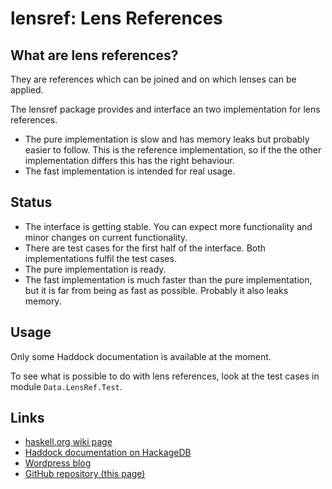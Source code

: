 
# lensref: Lens References

## What are lens references?

They are references which can be joined and on which lenses can be applied.

The lensref package provides and interface an two implementation for lens references.

* The pure implementation is slow and has memory leaks but probably easier to follow. This is the reference implementation, so if the the other implementation differs this has the right behaviour.
* The fast implementation is intended for real usage.

## Status

* The interface is getting stable. You can expect more functionality and minor changes on current functionality.
* There are test cases for the first half of the interface. Both implementations fulfil the test cases.
* The pure implementation is ready.
* The fast implementation is much faster than the pure implementation, but it is far from being as fast as possible. Probably it also leaks memory.

## Usage

Only some Haddock documentation is available at the moment.

To see what is possible to do with lens references, look at the test cases in module `Data.LensRef.Test`.


## Links

* [haskell.org wiki page](http://www.haskell.org/haskellwiki/LGtk)
* [Haddock documentation on HackageDB](http://hackage.haskell.org/package/lensref)
* [Wordpress blog](http://lgtk.wordpress.com/)
* [GitHub repository (this page)](https://github.com/divipp/lensref)




